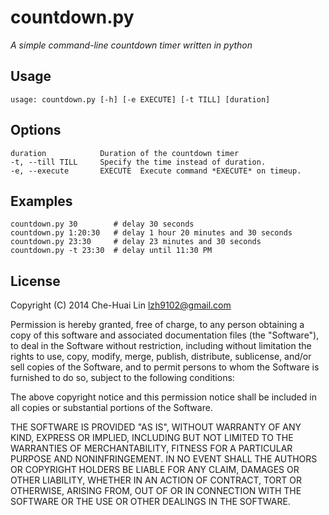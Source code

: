 countdown.py
============

_A simple command-line countdown timer written in python_

Usage
-----
	usage: countdown.py [-h] [-e EXECUTE] [-t TILL] [duration]

Options
-------
	duration            Duration of the countdown timer
	-t, --till TILL     Specify the time instead of duration.
	-e, --execute       EXECUTE  Execute command *EXECUTE* on timeup.

Examples
--------
	countdown.py 30        # delay 30 seconds
	countdown.py 1:20:30   # delay 1 hour 20 minutes and 30 seconds
	countdown.py 23:30     # delay 23 minutes and 30 seconds
	countdown.py -t 23:30  # delay until 11:30 PM

License
-------

Copyright (C) 2014 Che-Huai Lin <lzh9102@gmail.com>

Permission is hereby granted, free of charge, to any person obtaining a copy
of this software and associated documentation files (the "Software"), to deal
in the Software without restriction, including without limitation the rights
to use, copy, modify, merge, publish, distribute, sublicense, and/or sell
copies of the Software, and to permit persons to whom the Software is
furnished to do so, subject to the following conditions:

The above copyright notice and this permission notice shall be included in
all copies or substantial portions of the Software.

THE SOFTWARE IS PROVIDED "AS IS", WITHOUT WARRANTY OF ANY KIND, EXPRESS OR
IMPLIED, INCLUDING BUT NOT LIMITED TO THE WARRANTIES OF MERCHANTABILITY,
FITNESS FOR A PARTICULAR PURPOSE AND NONINFRINGEMENT. IN NO EVENT SHALL THE
AUTHORS OR COPYRIGHT HOLDERS BE LIABLE FOR ANY CLAIM, DAMAGES OR OTHER
LIABILITY, WHETHER IN AN ACTION OF CONTRACT, TORT OR OTHERWISE, ARISING FROM,
OUT OF OR IN CONNECTION WITH THE SOFTWARE OR THE USE OR OTHER DEALINGS IN
THE SOFTWARE.

